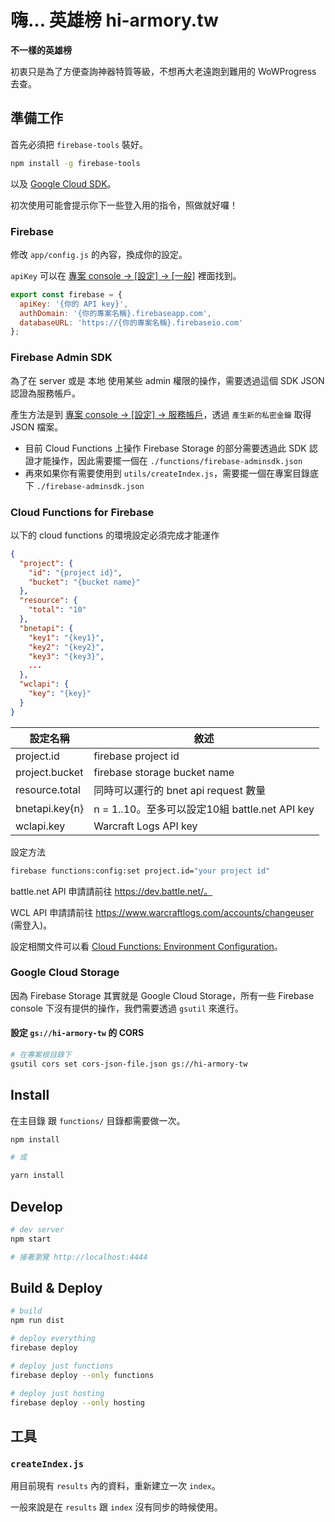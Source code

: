 # 嗨... 英雄榜 hi-armory.tw

__不一樣的英雄榜__

初衷只是為了方便查詢神器特質等級，不想再大老遠跑到難用的 WoWProgress 去查。

## 準備工作

首先必須把 `firebase-tools` 裝好。

```sh
npm install -g firebase-tools
```

以及 [Google Cloud SDK](https://cloud.google.com/sdk/docs/)。

初次使用可能會提示你下一些登入用的指令，照做就好囉！

### Firebase

修改 `app/config.js` 的內容，換成你的設定。

`apiKey` 可以在 [專案 console -> [設定] -> [一般]](https://console.firebase.google.com/project/_/settings/general/) 裡面找到。

```js app/config.js
export const firebase = {
  apiKey: '{你的 API key}',
  authDomain: '{你的專案名稱}.firebaseapp.com',
  databaseURL: 'https://{你的專案名稱}.firebaseio.com'
};
```

### Firebase Admin SDK

為了在 server 或是 本地 使用某些 admin 權限的操作，需要透過這個 SDK JSON 認證為服務帳戶。

產生方法是到 [專案 console -> [設定] -> 服務帳戶](https://console.firebase.google.com/project/_/settings/serviceaccounts/adminsdk)，透過 `產生新的私密金鑰` 取得 JSON 檔案。

- 目前 Cloud Functions 上操作 Firebase Storage 的部分需要透過此 SDK 認證才能操作，因此需要擺一個在 `./functions/firebase-adminsdk.json`
- 再來如果你有需要使用到 `utils/createIndex.js`，需要擺一個在專案目錄底下 `./firebase-adminsdk.json`


### Cloud Functions for Firebase

以下的 cloud functions 的環境設定必須完成才能運作

```json
{
  "project": {
    "id": "{project id}",
    "bucket": "{bucket name}"
  },
  "resource": {
    "total": "10"
  },
  "bnetapi": {
    "key1": "{key1}",
    "key2": "{key2}",
    "key3": "{key3}",
    ...
  },
  "wclapi": {
  	"key": "{key}"
  }
}
```

| 設定名稱       | 敘述                                           |
|----------------|------------------------------------------------|
| project.id     | firebase project id                            |
| project.bucket | firebase storage bucket name                   |
| resource.total | 同時可以運行的 bnet api request 數量           |
| bnetapi.key{n} | n = 1..10。至多可以設定10組 battle.net API key |
| wclapi.key     | Warcraft Logs API key                          |

設定方法

```sh
firebase functions:config:set project.id="your project id"
```

battle.net API 申請請前往 https://dev.battle.net/。

WCL API 申請請前往 https://www.warcraftlogs.com/accounts/changeuser (需登入)。

設定相關文件可以看 [Cloud Functions: Environment Configuration](https://firebase.google.com/docs/functions/config-env)。


### Google Cloud Storage

因為 Firebase Storage 其實就是 Google Cloud Storage，所有一些 Firebase console 下沒有提供的操作，我們需要透過 `gsutil` 來進行。

#### 設定 `gs://hi-armory-tw` 的 CORS

```sh
# 在專案根目錄下
gsutil cors set cors-json-file.json gs://hi-armory-tw
```

## Install

在主目錄 跟 `functions/` 目錄都需要做一次。

```sh
npm install

# 或

yarn install
```


## Develop

```sh
# dev server
npm start

# 接著瀏覽 http://localhost:4444
```

## Build & Deploy

```sh
# build
npm run dist

# deploy everything
firebase deploy

# deploy just functions
firebase deploy --only functions

# deploy just hosting
firebase deploy --only hosting
```


## 工具

### `createIndex.js`

用目前現有 `results` 內的資料，重新建立一次 `index`。

一般來說是在 `results` 跟 `index` 沒有同步的時候使用。
